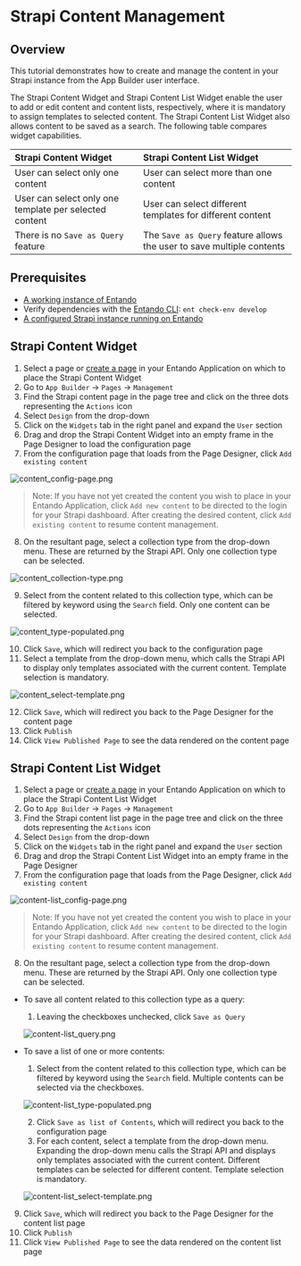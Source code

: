 # Strapi Content Management

## Overview

This tutorial demonstrates how to create and manage the content in your Strapi instance from the App Builder user interface.

The Strapi Content Widget and Strapi Content List Widget enable the user to add or edit content and content lists, respectively, where it is mandatory to assign templates to selected content. The Strapi Content List Widget also allows content to be saved as a search. The following table compares widget capabilities.

| Strapi Content Widget |  Strapi Content List Widget
|:--|:--
| User can select only one content | User can select more than one content |
| User can select only one template per selected content | User can select different templates for different content |
| There is no `Save as Query` feature | The `Save as Query` feature allows the user to save multiple contents |

## Prerequisites

- [A working instance of Entando](../../../docs/getting-started/)
- Verify dependencies with the [Entando CLI](../../docs/getting-started/entando-cli.md#check-the-environment): `ent check-env develop`
- [A configured Strapi instance running on Entando](../../tutorials/solution/strapi.md)

## Strapi Content Widget

1. Select a page or [create a page](../compose/page-management.md#create-a-page) in your Entando Application on which to place the Strapi Content Widget
2. Go to  `App Builder` → `Pages` → `Management`
3. Find the Strapi content page in the page tree and click on the three dots representing the `Actions` icon
4. Select `Design` from the drop-down
5. Click on the `Widgets` tab in the right panel and expand the `User` section
6. Drag and drop the Strapi Content Widget into an empty frame in the Page Designer to load the configuration page
7. From the configuration page that loads from the Page Designer, click `Add existing content`

![content_config-page.png](./strapi-images/content_config-page.png)

>Note: If you have not yet created the content you wish to place in your Entando Application, click `Add new content` to be directed to the login for your Strapi dashboard. After creating the desired content, click `Add existing content` to resume content management.
8. On the resultant page, select a collection type from the drop-down menu. These are returned by the Strapi API. Only one collection type can be selected. 

![content_collection-type.png](./strapi-images/content_collection-type.png)

9. Select from the content related to this collection type, which can be filtered by keyword using the `Search` field. Only one content can be selected.

![content_type-populated.png](./strapi-images/content_type-populated.png)

10. Click `Save`, which will redirect you back to the configuration page
11. Select a template from the drop-down menu, which calls the Strapi API to display only templates associated with the current content. Template selection is mandatory.

![content_select-template.png](./strapi-images/content_select-template.png)

12. Click `Save`, which will redirect you back to the Page Designer for the content page
13. Click `Publish`
14. Click `View Published Page` to see the data rendered on the content page

## Strapi Content List Widget

1. Select a page or [create a page](../compose/page-management.md#create-a-page) in your Entando Application on which to place the Strapi Content List Widget
2. Go to  `App Builder` → `Pages` → `Management`
3. Find the Strapi content list page in the page tree and click on the three dots representing the `Actions` icon
4. Select `Design` from the drop-down
5. Click on the `Widgets` tab in the right panel and expand the `User` section
6. Drag and drop the Strapi Content List Widget into an empty frame in the Page Designer
7. From the configuration page that loads from the Page Designer, click `Add existing content`

![content-list_config-page.png](./strapi-images/content-list_config-page.png)

>Note: If you have not yet created the content you wish to place in your Entando Application, click `Add new content` to be directed to the login for your Strapi dashboard. After creating the desired content, click `Add existing content` to resume content management.
8. On the resultant page, select a collection type from the drop-down menu. These are returned by the Strapi API. Only one collection type can be selected. 
- To save all content related to this collection type as a query:
   1. Leaving the checkboxes unchecked, click `Save as Query`

   ![content-list_query.png](./strapi-images/content-list_query.png)

- To save a list of one or more contents:
   1. Select from the content related to this collection type, which can be filtered by keyword using the `Search` field. Multiple contents can be selected via the checkboxes.

   ![content-list_type-populated.png](./strapi-images/content-list_type-populated.png)

   2. Click `Save as list of Contents`, which will redirect you back to the configuration page
   3. For each content, select a template from the drop-down menu. Expanding the drop-down menu calls the Strapi API and displays only templates associated with the current content. Different templates can be selected for different content. Template selection is mandatory.

   ![content-list_select-template.png](./strapi-images/content-list_select-template.png)

9. Click `Save`, which will redirect you back to the Page Designer for the content list page
12. Click `Publish`
13. Click `View Published Page` to see the data rendered on the content list page


